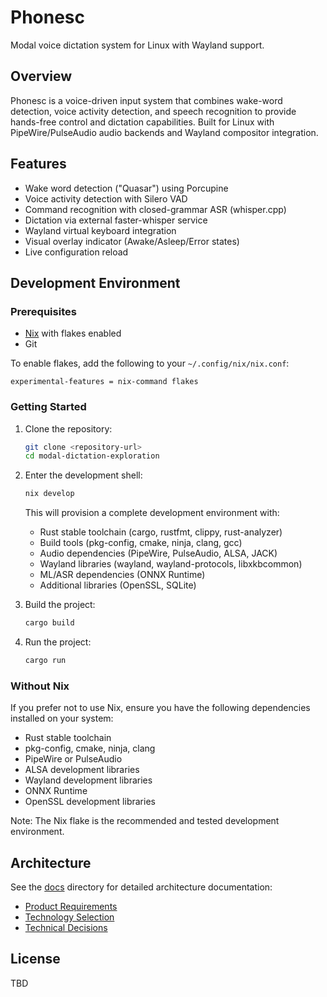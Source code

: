 # Phonesc

Modal voice dictation system for Linux with Wayland support.

## Overview

Phonesc is a voice-driven input system that combines wake-word detection, voice activity detection, and speech recognition to provide hands-free control and dictation capabilities. Built for Linux with PipeWire/PulseAudio audio backends and Wayland compositor integration.

## Features

- Wake word detection ("Quasar") using Porcupine
- Voice activity detection with Silero VAD
- Command recognition with closed-grammar ASR (whisper.cpp)
- Dictation via external faster-whisper service
- Wayland virtual keyboard integration
- Visual overlay indicator (Awake/Asleep/Error states)
- Live configuration reload

## Development Environment

### Prerequisites

- [Nix](https://nixos.org/download.html) with flakes enabled
- Git

To enable flakes, add the following to your `~/.config/nix/nix.conf`:

```
experimental-features = nix-command flakes
```

### Getting Started

1. Clone the repository:
   ```bash
   git clone <repository-url>
   cd modal-dictation-exploration
   ```

2. Enter the development shell:
   ```bash
   nix develop
   ```

   This will provision a complete development environment with:
   - Rust stable toolchain (cargo, rustfmt, clippy, rust-analyzer)
   - Build tools (pkg-config, cmake, ninja, clang, gcc)
   - Audio dependencies (PipeWire, PulseAudio, ALSA, JACK)
   - Wayland libraries (wayland, wayland-protocols, libxkbcommon)
   - ML/ASR dependencies (ONNX Runtime)
   - Additional libraries (OpenSSL, SQLite)

3. Build the project:
   ```bash
   cargo build
   ```

4. Run the project:
   ```bash
   cargo run
   ```

### Without Nix

If you prefer not to use Nix, ensure you have the following dependencies installed on your system:

- Rust stable toolchain
- pkg-config, cmake, ninja, clang
- PipeWire or PulseAudio
- ALSA development libraries
- Wayland development libraries
- ONNX Runtime
- OpenSSL development libraries

Note: The Nix flake is the recommended and tested development environment.

## Architecture

See the [docs](./docs) directory for detailed architecture documentation:

- [Product Requirements](./docs/PRODUCT_REQUIREMENTS.md)
- [Technology Selection](./docs/TECHNOLOGY_SELECTION.md)
- [Technical Decisions](./docs/TECHNICAL_DECISIONS.md)

## License

TBD
